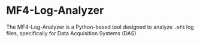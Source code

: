 # MF4-Log-Analyzer
The MF4-Log-Analyzer is a Python-based tool designed to analyze `.mf4` log files, specifically for Data Acquisition Systems (DAS) 
